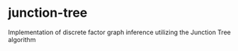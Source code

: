 # junction-tree
Implementation of discrete factor graph inference utilizing the Junction Tree algorithm
